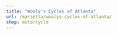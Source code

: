 ```yaml
---
title: "Wooly's Cycles of Atlanta"
url: /marietta/woolys-cycles-of-atlanta/
shop: motorcycle
---
```

